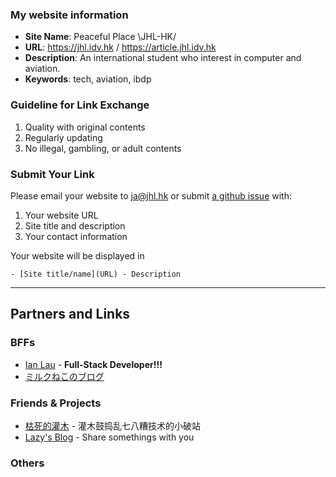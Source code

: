 
### My website information

- **Site Name**: Peaceful Place \JHL-HK/
- **URL**: https://jhl.idv.hk / https://article.jhl.idv.hk
- **Description**: An international student who interest in computer and aviation.
- **Keywords**: tech, aviation, ibdp

### Guideline for Link Exchange

1. Quality with original contents
2. Regularly updating
3. No illegal, gambling, or adult contents

### Submit Your Link

Please email your website to [ja@jhl.hk](mailto:ja@jhl.hk) or submit [a github issue](https://github.com/jhl-hk/blogs/issues) with:

1. Your website URL
2. Site title and description
3. Your contact information

Your website will be displayed in

```
- [Site title/name](URL) - Description
```

---

## Partners and Links

### BFFs

- [Ian Lau](https://ianl.au) - **Full-Stack Developer!!!**
- [ミルクねこのブログ](https://r9.do)

### Friends & Projects

- [枯死的灌木](https://12520.net) - 灌木鼓捣乱七八糟技术的小破站
- [Lazy's Blog](https://blog.imlazy.ink:233/) - Share somethings with you

### Others
